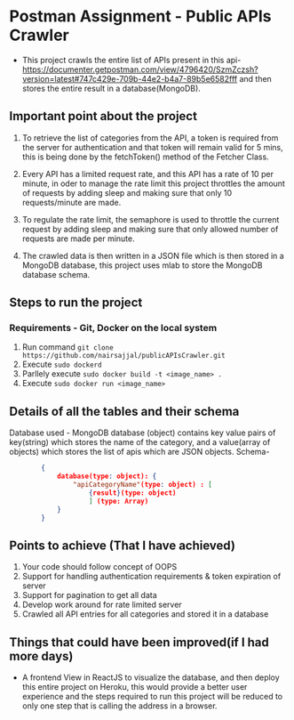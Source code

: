 # Postman Assignment - Public APIs Crawler

* This project crawls the entire list of APIs present in this api- https://documenter.getpostman.com/view/4796420/SzmZczsh?version=latest#747c429e-709b-44e2-b4a7-89b5e6582fff and then stores the entire result in a database(MongoDB).  

## Important point about the project

1. To retrieve the list of categories from the API, a token is required from the server for authentication and that token will remain valid for 5 mins, this is being done by the fetchToken() method of the Fetcher Class.

2. Every API has a limited request rate, and this API has a rate of 10 per minute, in oder to manage the rate limit this project throttles the amount of requests by adding sleep and making sure that only 10 requests/minute are made.

3. To regulate the rate limit, the semaphore is used to throttle the current request by adding sleep and making sure that only allowed number of requests are made per minute.

4. The crawled data is then written in a JSON file which is then stored in a MongoDB database, this project uses mlab to store the MongoDB database schema.

## Steps to run the project
### Requirements - Git, Docker on the local system
1. Run command `git clone https://github.com/nairsajjal/publicAPIsCrawler.git`
2. Execute `sudo dockerd`
3. Parllely execute `sudo docker build -t <image_name> .` 
4. Execute `sudo docker run <image_name>`

## Details of all the tables and their schema

Database used - MongoDB
database (object) contains key value pairs of key(string) which stores the name of the category, and a value(array of objects) which stores the list of apis which are JSON objects.
Schema- 
```json
        {
            database(type: object): {
                "apiCategoryName"(type: object) : [
                    {result}(type: object)
                    ] (type: Array)
            }
        }
```


## Points to achieve (That I have achieved)

1. Your code should follow concept of OOPS
2. Support for handling authentication requirements & token expiration of server
3. Support for pagination to get all data
4. Develop work around for rate limited server
5. Crawled all API entries for all categories and stored it in a database

## Things that could have been improved(if I had more days)

-  A frontend View in ReactJS to visualize the database, and then deploy this entire project on Heroku, this would provide a better user experience and the steps required to run this project will be reduced to only one step that is calling the address in a browser.
